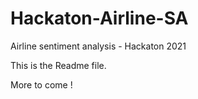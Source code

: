 # Hackaton-Airline-SA
Airline sentiment analysis - Hackaton 2021

This is the Readme file.

More to come !
